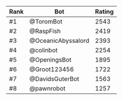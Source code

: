 Rank|Bot|Rating
---|---|---
#1|@ToromBot|2543
#2|@RaspFish|2419
#3|@OceanicAbyssalord|2393
#4|@colinbot|2254
#5|@OpeningsBot|1895
#6|@Groot123456|1722
#7|@DavidsGuterBot|1563
#8|@pawnrobot|1257
